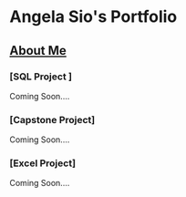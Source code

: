 # Angela Sio's Portfolio

## [About Me](https://sneezly-seal.github.io/About-Me/)

### [SQL Project ] 

 Coming Soon....

### [Capstone Project] 
 
 Coming Soon....

### [Excel Project] 

 Coming Soon....
